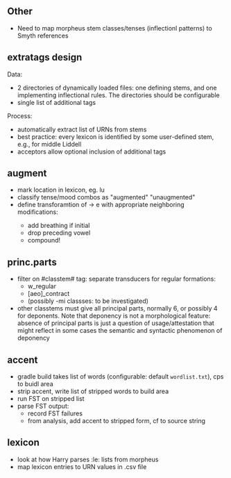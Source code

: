 
## Other

- Need to map morpheus stem classes/tenses (inflectionl patterns) to Smyth references



## extratags design

Data:

- 2 directories of dynamically loaded files:  one defining stems, and one implementing inflectional rules.  The directories should be configurable
- single list of additional tags

Process:

- automatically extract list of URNs from stems
- best practice:  every lexicon is identified by some user-defined stem, e.g., <ml> for middle Liddell
- acceptors allow optional inclusion of additional tags


## augment

- mark location in lexicon, eg. <aug>lu<verb>
- classify tense/mood combos as "augmented" "unaugmented"
- define transforamtion of <aug> -> e with appropriate neighboring modifications:
    - add breathing if initial
    - drop preceding vowel
    - compound!


## princ.parts

- filter on #classtem# tag:  separate transducers for regular formations:
    - w_regular
    - [aeo]_contract
    - (possibly -mi classses: to be investigated)
- other classtems must give all principal parts, normally 6, or possibly 4 for deponents.  Note that deponency is not a morphological feature: absence of principal parts is just a question of usage/attestation that might reflect in some cases the semantic and syntactic phenomenon of deponency

## accent

- gradle build takes list of words (configurable: default `wordlist.txt`), cps to buidl area
- strip accent, write list of stripped words to build area
- run FST on stripped list
- parse FST output:
    - record FST failures
    - from analysis, add accent to stripped form, cf to source string

## lexicon

- look at how Harry parses :le: lists from morpheus
- map lexicon entries to URN values in .csv file
